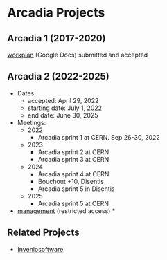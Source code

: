 # Arcadia Projects

## Arcadia 1 (2017-2020)

[workplan](https://drive.google.com/drive/folders/0B_yrQwn4yBySaW03bWtuRlZBa3M?resourcekey=0-HdksmdeDPzuqN6fUvwg62g) (Google Docs) submitted and accepted

## Arcadia 2 (2022-2025)

- Dates:
  - accepted: April 29, 2022
  - starting date: July 1, 2022
  - end date: June 30, 2025
- Meetings:
  - 2022
    - Arcadia sprint 1 at CERN. Sep 26-30, 2022
  - 2023
    - Arcadia sprint 2 at CERN
    - Arcadia sprint 3 at CERN
  - 2024
    - Arcadia sprint 4 at CERN
    - Bouchout +10, Disentis
    - Arcadia sprint 5 in Disentis
  - 2025
    - Arcadia sprint 5 at CERN
- [management](https://github.com/plazi/arcadia-2) (restricted access)
  *

## Related Projects

* [Inveniosoftware](https://github.com/inveniosoftware/invenio-app-rdm)
